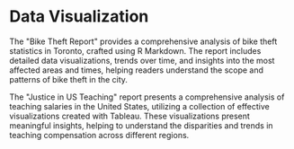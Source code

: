 # Data Visualization

The "Bike Theft Report" provides a comprehensive analysis of bike theft statistics in Toronto, crafted using R Markdown. The report includes detailed data visualizations, trends over time, and insights into the most affected areas and times, helping readers understand the scope and patterns of bike theft in the city.

The "Justice in US Teaching" report presents a comprehensive analysis of teaching salaries in the United States, utilizing a collection of effective visualizations created with Tableau. These visualizations present meaningful insights, helping to understand the disparities and trends in teaching compensation across different regions.
